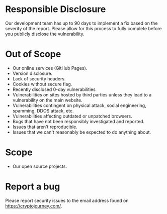 # Responsible Disclosure

Our development team has up to 90 days to implement a fix based on the severity of the report. Please allow for this process to fully complete before you publicly disclose the vulnerability.

# Out of Scope

- Our online services (GitHub Pages).
- Version disclosure.
- Lack of security headers.
- Cookies without secure flag.
- Recently disclosed 0-day vulnerabilities
- Vulnerabilities on sites hosted by third parties unless they lead to a vulnerability on the main website.
- Vulnerabilities contingent on physical attack, social engineering, spamming, DDOS attack, etc.
- Vulnerabilities affecting outdated or unpatched browsers.
- Bugs that have not been responsibly investigated and reported.
- Issues that aren't reproducible.
- Issues that we can't reasonably be expected to do anything about.

# Scope

- Our open source projects.

# Report a bug

Please report security issues to the email address found on https://cryptojourney.com/.
